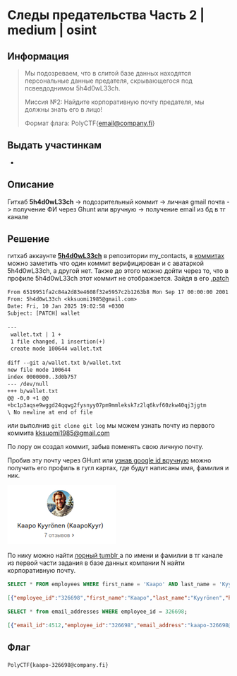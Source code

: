 # Следы предательства Часть 2 | medium | osint

## Информация

> Мы подозреваем, что в слитой базе данных находятся персональные данные предателя, скрывающегося под псвевдоднимом 5h4d0wL33ch. 
> 
> Миссия №2: Найдите корпоративную почту предателя, мы должны знать его в лицо! 
> 
> Формат флага: PolyCTF{email@company.fi}

## Выдать участинкам
-

## Описание
Гитхаб **5h4d0wL33ch** -> подозрительный коммит -> личная gmail почта -> получение ФИ через Ghunt или вручную -> получение email из бд в тг канале
## Решение
 гитхаб аккаунте **[5h4d0wL33ch](https://github.com/5h4d0wL33ch)** в репозитории my_contacts, в [коммитах](https://github.com/5h4d0wL33ch/my_contacts/commits/main/) можно заметить что один коммит верифицирован и с аватаркой 5h4d0wL33ch, а другой нет. Также до этого можно дойти через то, что в профиле 5h4d0wL33ch этот коммит не отображается. 
Зайдя в его [.patch](https://github.com/5h4d0wL33ch/my_contacts/commit/6519951fa2c84a2d83e4608f32e5957c2b1263b8.patch) 

```
From 6519951fa2c84a2d83e4608f32e5957c2b1263b8 Mon Sep 17 00:00:00 2001
From: 5h4d0wL33ch <kksuomi1985@gmail.com>
Date: Fri, 10 Jan 2025 19:02:58 +0300
Subject: [PATCH] wallet

---
 wallet.txt | 1 +
 1 file changed, 1 insertion(+)
 create mode 100644 wallet.txt

diff --git a/wallet.txt b/wallet.txt
new file mode 100644
index 0000000..3d0b757
--- /dev/null
+++ b/wallet.txt
@@ -0,0 +1 @@
+bc1p3aqse9wggd24qqwg2fysnyy07pm9mmleksk7z2lq6kvf60zkw40qj3jgtm
\ No newline at end of file
```

или выполнив `git clone git log` мы можем узнать почту из первого коммита 
kksuomi1985@gmail.com

По лору он создал коммит, забыв поменять свою личную почту.

Пробив эту почту через GHunt или [узнав google id вручную](https://www.securitylab.ru/blog/company/CABIS/348481.php) можно получить его профиль в гугл картах, где будут написаны имя, фамилия и ник.

![gmaps.png](solve/gmaps.png)

По нику можно найти [лорный tumblr ](https://kaapokyyr.tumblr.com/) а по имени и фамилии в тг канале из первой части задания в базе данных компании N найти корпоративную почту.
 
```sql
SELECT * FROM employees WHERE first_name = 'Kaapo' AND last_name = 'Kyyrönen';
```
```json
[{"employee_id":"326698","first_name":"Kaapo","last_name":"Kyyrönen","hire_date":"2024-12-24","department_id":2}]
```
```sql
SELECT * from email_addresses WHERE employee_id = 326698;
```
```json
[{"email_id":4512,"employee_id":"326698","email_address":"kaapo-326698@company.fi"}]
```

## Флаг
`PolyCTF{kaapo-326698@company.fi}`